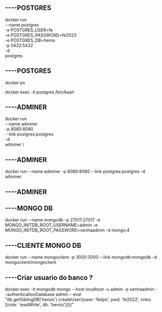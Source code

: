 ## ----POSTGRES

docker run \
 --name postgres \
 -e POSTGRES_USER=fe\
 -e POSTGRES_PASSWORD=fe2023\
 -e POSTGRES_DB=heros \
 -p 5432:5432 \
 -d \
 postgres

## ----POSTGRES

docker ps

docker exec -it postgres /bin/bash

## ----ADMINER

docker run \
 --name adminer \
 -p 8080:8080 \
 --link postgres:postgres \
 -d \
adminer \

## ----ADMINER

docker run --name adminer -p 8080:8080 --link postgres:postgres -d adminer

## ----ADMINER

## ----MONGO DB

docker run --name mongodb -p 27017:27017 -e MONGO_INITDB_ROOT_USERNAME=admin -e MONGO_INITDB_ROOT_PASSWORD=senhaadmin -d mongo:4

## ----CLIENTE MONGO DB

docker run --name mongoclient -p 3000:3000 --link mongodb:mongodb -d mongoclient/mongoclient

## ----Criar usuario do banco ?

docker exec -it mongodb mongo --host localhost -u admin -p senhaadmin --authenticationDatabase admin --eval "db.getSiblingDB('herois').createUser({user: 'felipe', pwd: 'fe2022', roles: [{role: 'readWrite', db: 'herois'}]})"
